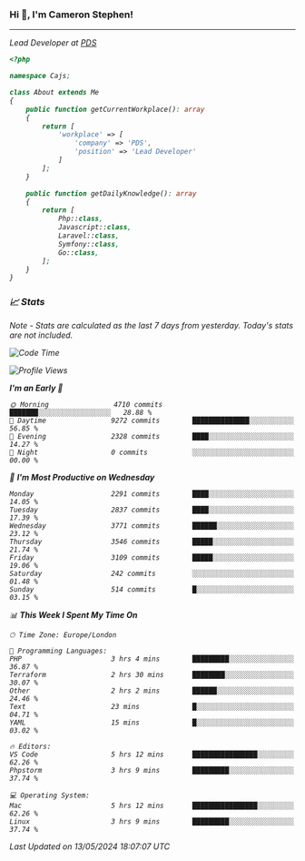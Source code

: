 ### Hi 👋, I'm Cameron Stephen!
<hr>
<p><em>Lead Developer at <a href="https://prindatasolutions.co.uk">PDS</a></p>


```php
<?php

namespace Cajs;

class About extends Me
{
    public function getCurrentWorkplace(): array
    {
        return [
            'workplace' => [
                'company' => 'PDS',
                'position' => 'Lead Developer'
            ]
        ];
    }

    public function getDailyKnowledge(): array
    {
        return [
            Php::class,
            Javascript::class,
            Laravel::class,
            Symfony::class,
            Go::class,
        ];
    }
}
```

### 📈 Stats
<p><em>Note - Stats are calculated as the last 7 days from yesterday. Today's stats are not included.</em></p>


<!--START_SECTION:waka-->
![Code Time](http://img.shields.io/badge/Code%20Time-3%2C809%20hrs%2038%20mins-blue)

![Profile Views](http://img.shields.io/badge/Profile%20Views-0-blue)

**I'm an Early 🐤** 

```text
🌞 Morning                4710 commits        ███████░░░░░░░░░░░░░░░░░░   28.88 % 
🌆 Daytime                9272 commits        ██████████████░░░░░░░░░░░   56.85 % 
🌃 Evening                2328 commits        ████░░░░░░░░░░░░░░░░░░░░░   14.27 % 
🌙 Night                  0 commits           ░░░░░░░░░░░░░░░░░░░░░░░░░   00.00 % 
```
📅 **I'm Most Productive on Wednesday** 

```text
Monday                   2291 commits        ████░░░░░░░░░░░░░░░░░░░░░   14.05 % 
Tuesday                  2837 commits        ████░░░░░░░░░░░░░░░░░░░░░   17.39 % 
Wednesday                3771 commits        ██████░░░░░░░░░░░░░░░░░░░   23.12 % 
Thursday                 3546 commits        █████░░░░░░░░░░░░░░░░░░░░   21.74 % 
Friday                   3109 commits        █████░░░░░░░░░░░░░░░░░░░░   19.06 % 
Saturday                 242 commits         ░░░░░░░░░░░░░░░░░░░░░░░░░   01.48 % 
Sunday                   514 commits         █░░░░░░░░░░░░░░░░░░░░░░░░   03.15 % 
```


📊 **This Week I Spent My Time On** 

```text
🕑︎ Time Zone: Europe/London

💬 Programming Languages: 
PHP                      3 hrs 4 mins        █████████░░░░░░░░░░░░░░░░   36.87 % 
Terraform                2 hrs 30 mins       ████████░░░░░░░░░░░░░░░░░   30.07 % 
Other                    2 hrs 2 mins        ██████░░░░░░░░░░░░░░░░░░░   24.46 % 
Text                     23 mins             █░░░░░░░░░░░░░░░░░░░░░░░░   04.71 % 
YAML                     15 mins             █░░░░░░░░░░░░░░░░░░░░░░░░   03.02 % 

🔥 Editors: 
VS Code                  5 hrs 12 mins       ████████████████░░░░░░░░░   62.26 % 
Phpstorm                 3 hrs 9 mins        █████████░░░░░░░░░░░░░░░░   37.74 % 

💻 Operating System: 
Mac                      5 hrs 12 mins       ████████████████░░░░░░░░░   62.26 % 
Linux                    3 hrs 9 mins        █████████░░░░░░░░░░░░░░░░   37.74 % 
```


 Last Updated on 13/05/2024 18:07:07 UTC
<!--END_SECTION:waka-->
